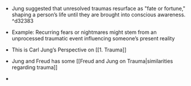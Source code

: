 - Jung suggested that unresolved traumas resurface as "fate or fortune," shaping a person’s life until they are brought into conscious awareness. ^d32383
- Example: Recurring fears or nightmares might stem from an unprocessed traumatic event influencing someone’s present reality

- This is Carl Jung’s Perspective on [[1. Trauma]]
- Jung and Freud has some [[Freud and Jung on Trauma|similarities regarding trauma]]
- 
